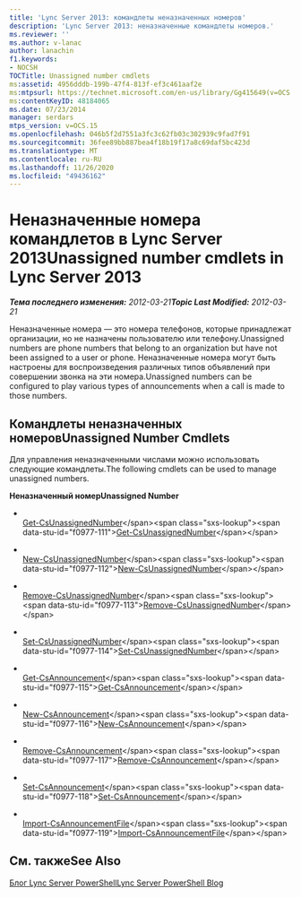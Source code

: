 ```yaml
---
title: 'Lync Server 2013: командлеты неназначенных номеров'
description: 'Lync Server 2013: неназначенные командлеты номеров.'
ms.reviewer: ''
ms.author: v-lanac
author: lanachin
f1.keywords:
- NOCSH
TOCTitle: Unassigned number cmdlets
ms:assetid: 4956dddb-199b-47f4-813f-ef3c461aaf2e
ms:mtpsurl: https://technet.microsoft.com/en-us/library/Gg415649(v=OCS.15)
ms:contentKeyID: 48184065
ms.date: 07/23/2014
manager: serdars
mtps_version: v=OCS.15
ms.openlocfilehash: 046b5f2d7551a3fc3c62fb03c302939c9fad7f91
ms.sourcegitcommit: 36fee89bb887bea4f18b19f17a8c69daf5bc423d
ms.translationtype: MT
ms.contentlocale: ru-RU
ms.lasthandoff: 11/26/2020
ms.locfileid: "49436162"
---
```

# <a name="unassigned-number-cmdlets-in-lync-server-2013"></a><span data-ttu-id="f0977-103">Неназначенные номера командлетов в Lync Server 2013</span><span class="sxs-lookup"><span data-stu-id="f0977-103">Unassigned number cmdlets in Lync Server 2013</span></span>

<div data-xmlns="http://www.w3.org/1999/xhtml">

<div class="topic" data-xmlns="http://www.w3.org/1999/xhtml" data-msxsl="urn:schemas-microsoft-com:xslt" data-cs="https://msdn.microsoft.com/">

<div data-asp="https://msdn2.microsoft.com/asp">



</div>

<div id="mainSection">

<div id="mainBody"><span data-ttu-id="f0977-104">

<span> </span></span><span class="sxs-lookup"><span data-stu-id="f0977-104">

<span> </span></span></span>

<span data-ttu-id="f0977-105">_**Тема последнего изменения:** 2012-03-21_</span><span class="sxs-lookup"><span data-stu-id="f0977-105">_**Topic Last Modified:** 2012-03-21_</span></span>

<span data-ttu-id="f0977-106">Неназначенные номера — это номера телефонов, которые принадлежат организации, но не назначены пользователю или телефону.</span><span class="sxs-lookup"><span data-stu-id="f0977-106">Unassigned numbers are phone numbers that belong to an organization but have not been assigned to a user or phone.</span></span> <span data-ttu-id="f0977-107">Неназначенные номера могут быть настроены для воспроизведения различных типов объявлений при совершении звонка на эти номера.</span><span class="sxs-lookup"><span data-stu-id="f0977-107">Unassigned numbers can be configured to play various types of announcements when a call is made to those numbers.</span></span>

<div>

## <a name="unassigned-number-cmdlets"></a><span data-ttu-id="f0977-108">Командлеты неназначенных номеров</span><span class="sxs-lookup"><span data-stu-id="f0977-108">Unassigned Number Cmdlets</span></span>

<span data-ttu-id="f0977-109">Для управления неназначенными числами можно использовать следующие командлеты.</span><span class="sxs-lookup"><span data-stu-id="f0977-109">The following cmdlets can be used to manage unassigned numbers.</span></span>

<span data-ttu-id="f0977-110">**Неназначенный номер**</span><span class="sxs-lookup"><span data-stu-id="f0977-110">**Unassigned Number**</span></span>

  - <span></span>  
    <span data-ttu-id="f0977-111">[Get-CsUnassignedNumber](https://technet.microsoft.com/library/Gg412792(v=OCS.15))</span><span class="sxs-lookup"><span data-stu-id="f0977-111">[Get-CsUnassignedNumber](https://technet.microsoft.com/library/Gg412792(v=OCS.15))</span></span>

  - <span></span>  
    <span data-ttu-id="f0977-112">[New-CsUnassignedNumber](https://technet.microsoft.com/library/Gg398651(v=OCS.15))</span><span class="sxs-lookup"><span data-stu-id="f0977-112">[New-CsUnassignedNumber](https://technet.microsoft.com/library/Gg398651(v=OCS.15))</span></span>

  - <span></span>  
    <span data-ttu-id="f0977-113">[Remove-CsUnassignedNumber](https://technet.microsoft.com/library/Gg398209(v=OCS.15))</span><span class="sxs-lookup"><span data-stu-id="f0977-113">[Remove-CsUnassignedNumber](https://technet.microsoft.com/library/Gg398209(v=OCS.15))</span></span>

  - <span></span>  
    <span data-ttu-id="f0977-114">[Set-CsUnassignedNumber](https://technet.microsoft.com/library/Gg399033(v=OCS.15))</span><span class="sxs-lookup"><span data-stu-id="f0977-114">[Set-CsUnassignedNumber](https://technet.microsoft.com/library/Gg399033(v=OCS.15))</span></span>

<!-- end list -->

  - <span></span>  
    <span data-ttu-id="f0977-115">[Get-CsAnnouncement](https://technet.microsoft.com/library/Gg398937(v=OCS.15))</span><span class="sxs-lookup"><span data-stu-id="f0977-115">[Get-CsAnnouncement](https://technet.microsoft.com/library/Gg398937(v=OCS.15))</span></span>

  - <span></span>  
    <span data-ttu-id="f0977-116">[New-CsAnnouncement](https://technet.microsoft.com/library/Gg398522(v=OCS.15))</span><span class="sxs-lookup"><span data-stu-id="f0977-116">[New-CsAnnouncement](https://technet.microsoft.com/library/Gg398522(v=OCS.15))</span></span>

  - <span></span>  
    <span data-ttu-id="f0977-117">[Remove-CsAnnouncement](https://technet.microsoft.com/library/Gg412766(v=OCS.15))</span><span class="sxs-lookup"><span data-stu-id="f0977-117">[Remove-CsAnnouncement](https://technet.microsoft.com/library/Gg412766(v=OCS.15))</span></span>

  - <span></span>  
    <span data-ttu-id="f0977-118">[Set-CsAnnouncement](https://technet.microsoft.com/library/Gg425752(v=OCS.15))</span><span class="sxs-lookup"><span data-stu-id="f0977-118">[Set-CsAnnouncement](https://technet.microsoft.com/library/Gg425752(v=OCS.15))</span></span>

<!-- end list -->

  - <span></span>  
    <span data-ttu-id="f0977-119">[Import-CsAnnouncementFile](https://technet.microsoft.com/library/Gg398472(v=OCS.15))</span><span class="sxs-lookup"><span data-stu-id="f0977-119">[Import-CsAnnouncementFile](https://technet.microsoft.com/library/Gg398472(v=OCS.15))</span></span>

</div>

<div>

## <a name="see-also"></a><span data-ttu-id="f0977-120">См. также</span><span class="sxs-lookup"><span data-stu-id="f0977-120">See Also</span></span>


[<span data-ttu-id="f0977-121">Блог Lync Server PowerShell</span><span class="sxs-lookup"><span data-stu-id="f0977-121">Lync Server PowerShell Blog</span></span>](https://go.microsoft.com/fwlink/p/?linkid=203150)  
  

<span data-ttu-id="f0977-122"></div>

</div>

<span> </span>

</div>

</div>

</span><span class="sxs-lookup"><span data-stu-id="f0977-122"></div>

</div>

<span> </span>

</div>

</div>

</span></span></div>

